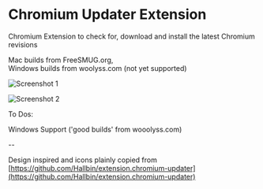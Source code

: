 Chromium Updater Extension
==========================
Chromium Extension to check for, download and install the latest Chromium revisions  

Mac builds from FreeSMUG.org,  
Windows builds from woolyss.com (not yet supported)

![Screenshot 1](http://anony.ws/i/2015/06/02/popup.png)

![Screenshot 2](http://anony.ws/i/2015/06/02/richnote34081.png)  

To Dos:

Windows Support ('good builds' from wooolyss.com)

--

  
Design inspired and icons plainly copied from [https://github.com/Hallbin/extension.chromium-updater](https://github.com/Hallbin/extension.chromium-updater)